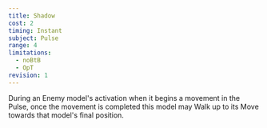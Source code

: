 ```yaml
---
title: Shadow
cost: 2
timing: Instant
subject: Pulse
range: 4
limitations:
  - noBtB
  - OpT
revision: 1
---
```

During an Enemy model's activation when it begins a movement in the Pulse, once the movement is completed this model may Walk up to its Move towards that model's final position.
